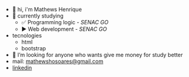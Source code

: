 - 👨‍ hi, i'm Mathews Henrique
- 🌱 currently studying
  - ✅ Programming logic - *SENAC GO*
  - ▶ Web development - *SENAC GO*
- tecnologies
  - html
  - bootstrap
- 🤔 I’m looking for anyone who wants give me money for study better
- mail: mathewshosoares@gmail.com
- <a href="http://www.linkedin.com/in/mathews-hos">linkedin</a>

